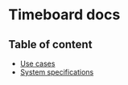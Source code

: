 # Timeboard docs

## Table of content

 - [Use cases](USECASES.md)
 - [System specifications](SPECS.md)
